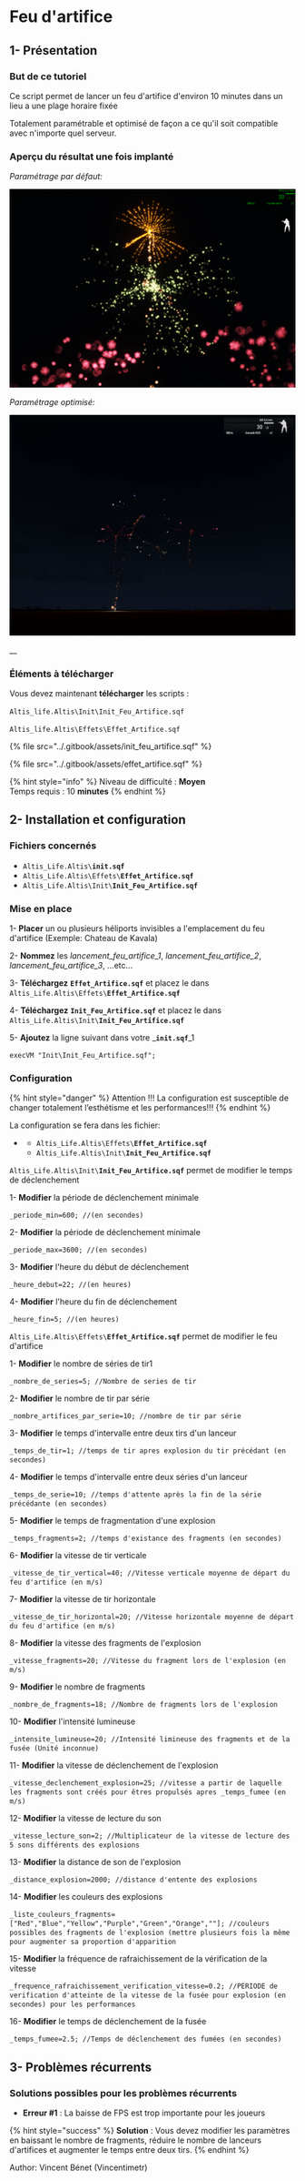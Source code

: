 # Feu d'artifice

## 1- Présentation <a id="bkmrk-page-title"></a>

### **But de ce tutoriel**

Ce script permet de lancer un feu d'artifice d'environ 10 minutes dans un lieu a une plage horaire fixée

Totalement paramétrable et optimisé de façon a ce qu'il soit compatible avec n'importe quel serveur.

### **Aperçu du résultat une fois implanté**

_Paramétrage par défaut:_

![](../.gitbook/assets/udicwpnl6kdaem3r-image-1503512016448.png)

 _Paramétrage optimisé:_

![](../.gitbook/assets/m328ic7j4rlruqzx-107410_screenshots_20170710161801_1.jpg)

\_\_

### **Éléments à télécharger**

Vous devez maintenant **télécharger** les scripts :

`Altis_life.Altis\Init\Init_Feu_Artifice.sqf`

`Altis_life.Altis\Effets\Effet_Artifice.sqf`

{% file src="../.gitbook/assets/init\_feu\_artifice.sqf" %}

{% file src="../.gitbook/assets/effet\_artifice.sqf" %}

{% hint style="info" %}
Niveau de difficulté : **Moyen**  
Temps requis : 10 **minutes**
{% endhint %}

## 2- Installation et configuration <a id="bkmrk-page-title"></a>

### **Fichiers concernés** 

* `Altis_Life.Altis\`**`init.sqf`**
* `Altis_Life.Altis\Effets\`**`Effet_Artifice.sqf`**
* `Altis_Life.Altis\Init\`**`Init_Feu_Artifice.sqf`**

### **Mise en place**

1- **Placer** un ou plusieurs héliports invisibles a l'emplacement du feu d'artifice \(Exemple: Chateau de Kavala\)

 2- **Nommez** les _lancement\_feu\_artifice\_1_, _lancement\_feu\_artifice\_2_, _lancement\_feu\_artifice\_3_, ...etc...

3- **Téléchargez**  **`Effet_Artifice.sqf`** et placez le dans  `Altis_Life.Altis\Effets\`**`Effet_Artifice.sqf`** 

4- **Téléchargez**  **`Init_Feu_Artifice.sqf`** et placez le dans  `Altis_Life.Altis\Init\`**`Init_Feu_Artifice.sqf`**

5- **Ajoutez** la ligne suivant dans votre _**`init.sqf`**_1

```text
execVM "Init\Init_Feu_Artifice.sqf";
```

### **Configuration**

{% hint style="danger" %}
 Attention !!! La configuration est susceptible de changer totalement l’esthétisme et les performances!!!
{% endhint %}

La configuration se fera dans les fichier:

* * `Altis_Life.Altis\Effets\`**`Effet_Artifice.sqf`**
  * `Altis_Life.Altis\Init\`**`Init_Feu_Artifice.sqf`**

`Altis_Life.Altis\Init\`**`Init_Feu_Artifice.sqf`** permet de modifier le temps de déclenchement

1- **Modifier** la période de déclenchement minimale

```text
_periode_min=600; //(en secondes)
```

2- **Modifier** la période de déclenchement minimale

```text
_periode_max=3600; //(en secondes)
```

3- **Modifier** l'heure du début de déclenchement

```text
_heure_debut=22; //(en heures)
```

4- **Modifier** l'heure du fin de déclenchement

```text
_heure_fin=5; //(en heures)
```

`Altis_Life.Altis\Effets\`**`Effet_Artifice.sqf`** permet de modifier le feu d'artifice

1- **Modifier** le nombre de séries de tir1

```text
_nombre_de_series=5; //Nombre de series de tir
```

2- **Modifier** le nombre de tir par série

```text
_nombre_artifices_par_serie=10; //nombre de tir par série
```

3- **Modifier** le temps d'intervalle entre deux tirs d'un lanceur

```text
_temps_de_tir=1; //temps de tir apres explosion du tir précédant (en secondes)
```

4- **Modifier** le temps d'intervalle entre deux séries d'un lanceur

```text
_temps_de_serie=10; //temps d'attente après la fin de la série précédante (en secondes)
```

5- **Modifier** le temps de fragmentation d'une explosion

```text
_temps_fragments=2; //temps d'existance des fragments (en secondes)
```

6- **Modifier** la vitesse de tir verticale

```text
_vitesse_de_tir_vertical=40; //Vitesse verticale moyenne de départ du feu d'artifice (en m/s)
```

7- **Modifier** la vitesse de tir horizontale

```text
_vitesse_de_tir_horizontal=20; //Vitesse horizontale moyenne de départ du feu d'artifice (en m/s)
```

8- **Modifier** la vitesse des fragments de l'explosion

```text
_vitesse_fragments=20; //Vitesse du fragment lors de l'explosion (en m/s)
```

9- **Modifier** le nombre de fragments

```text
_nombre_de_fragments=18; //Nombre de fragments lors de l'explosion
```

10- **Modifier** l'intensité lumineuse

```text
_intensite_lumineuse=20; //Intensité limineuse des fragments et de la fusée (Unité inconnue)
```

11- **Modifier** la vitesse de déclenchement de l'explosion

```text
_vitesse_declenchement_explosion=25; //vitesse a partir de laquelle les fragments sont créés pour êtres propulsés apres _temps_fumee (en m/s)
```

12- **Modifier** la vitesse de lecture du son

```text
_vitesse_lecture_son=2; //Multiplicateur de la vitesse de lecture des 5 sons différents des explosions
```

13- **Modifier** la distance de son de l'explosion

```text
_distance_explosion=2000; //distance d'entente des explosions
```

14- **Modifier** les couleurs des explosions

```text
_liste_couleurs_fragments=["Red","Blue","Yellow","Purple","Green","Orange",""]; //couleurs possibles des fragments de l'explosion (mettre plusieurs fois la même pour augmenter sa proportion d'apparition
```

15- **Modifier** la fréquence de rafraichissement de la vérification de la vitesse

```text
_frequence_rafraichissement_verification_vitesse=0.2; //PERIODE de verification d'atteinte de la vitesse de la fusée pour explosion (en secondes) pour les performances
```

16- **Modifier** le temps de déclenchement de la fusée

```text
_temps_fumee=2.5; //Temps de déclenchement des fumées (en secondes)
```

## 3- Problèmes récurrents <a id="bkmrk-page-title"></a>

### **Solutions possibles pour les problèmes récurrents**

* **Erreur \#1** : La baisse de FPS est trop importante pour les joueurs

{% hint style="success" %}
**Solution** : Vous devez modifier les paramètres en baissant le nombre de fragments, réduire le nombre de lanceurs d'artifices et augmenter le temps entre deux tirs.
{% endhint %}

Author: Vincent Bénet (Vincentimetr)
